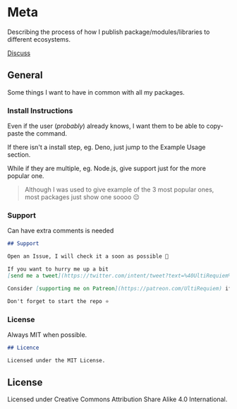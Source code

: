 # Meta

Describing the process of how I publish package/modules/libraries to different
ecosystems.

[Discuss](https://ultirequiem.com/discord)

## General

Some things I want to have in common with all my packages.

### Install Instructions

Even if the user (_probably_) already knows, I want them to be able to
copy-paste the command.

If there isn't a install step, eg. Deno, just jump to the Example Usage section.

While if they are multiple, eg. Node.js, give support just for the more popular
one.

> Although I was used to give example of the 3 most popular ones, most packages
> just show one soooo 😔

### Support

Can have extra comments is needed

```markdown
## Support

Open an Issue, I will check it a soon as possible 👀

If you want to hurry me up a bit
[send me a tweet](https://twitter.com/intent/tweet?text=%40UltiRequiem%20) 😆

Consider [supporting me on Patreon](https://patreon.com/UltiRequiem) if you like my work 🚀

Don't forget to start the repo ⭐
```

### License

Always MIT when possible.

```markdown
## Licence

Licensed under the MIT License.
```

## License

Licensed under Creative Commons Attribution Share Alike 4.0 International.
